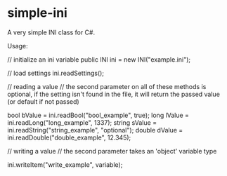 # simple-ini
A very simple INI class for C#.



Usage:

// initialize an ini variable
public INI ini = new INI("example.ini");

// load settings
ini.readSettings();

// reading a value
// the second parameter on all of these methods is optional, if the setting isn't found in the file, it will return the passed value (or default if not passed)

bool bValue = ini.readBool("bool_example", true);
long lValue = ini.readLong("long_example", 1337);
string sValue = ini.readString("string_example", "optional");
double dValue = ini.readDouble("double_example", 12.345);

// writing a value
// the second parameter takes an 'object' variable type

ini.writeItem("write_example", variable);
